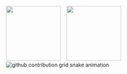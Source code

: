 <div class='container'>
<img style="margin:auto; height: 150px;" class="img" src="https://github-readme-stats.vercel.app/api?username=NaCl117&show_icons=true&icon_color=d35482&title_color=d35482&text_color=39290f&border_radius=10&bg_color=f0e0c5&rank_icon=percentile&border_color=d35482&ring_color=b62f60&include_all_commits=true&custom_title=🌸Estatísticas🌸")/>        
  &nbsp;&nbsp;
<img style="margin:auto; height: 150px;" class="img" src="https://github-readme-stats.vercel.app/api/top-langs/?username=NaCl117&title_color=d35482&text_color=39290f&border_radius=5&bg_color=f0e0c5&border_color=d35482&custom_title=🌸Linguagens🌸&langs_count=6&layout=compact" />
</div>

<picture>
  <source media="(prefers-color-scheme: dark)" srcset="https://github.com/NaCl117/NaCl117/blob/output/github-contribution-grid-snake.svg">
  <source media="(prefers-color-scheme: light)" srcset="https://github.com/NaCl117/NaCl117/blob/output/github-contribution-grid-snake.svg">
  <img alt="github contribution grid snake animation" src="https://github.com/NaCl117/NaCl117/blob/output/github-contribution-grid-snake.svg">
</picture>

